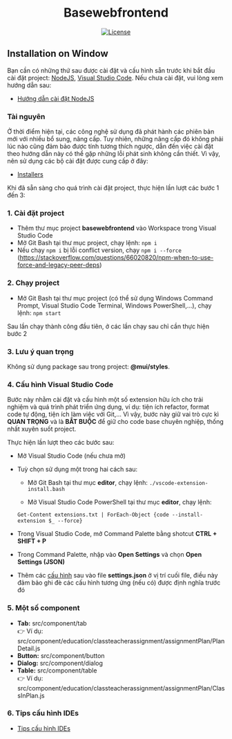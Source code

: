 <h1 align="center">Basewebfrontend</h1>

<div align="center">

[![License](https://img.shields.io/badge/License-BSD%203--Clause-blue.svg)](https://opensource.org/licenses/BSD-3-Clause)

</div>

## Installation on Window

Bạn cần có những thứ sau được cài đặt và cấu hình sẵn trước khi bắt đầu cài đặt project: [NodeJS](https://nodejs.org/en/), [Visual Studio Code](https://code.visualstudio.com/). Nếu chưa cài đặt, vui lòng xem hướng dẫn sau:

- [Hướng dẫn cài đặt NodeJS]()

### Tài nguyên

Ở thời điểm hiện tại, các công nghệ sử dụng đã phát hành các phiên bản mới với nhiều bổ sung, nâng cấp. Tuy nhiên, những nâng cấp đó không phải lúc nào cũng đảm bảo được tính
tương thích ngược, dẫn đến việc cài đặt theo hướng dẫn này có thể gặp những lỗi phát sinh không cần thiết. Vì vậy, nên sử dụng các bộ cài đặt được cung cấp ở đây:

- [Installers](https://drive.google.com/drive/folders/1r4VCwCz2JZGg9-LxQFPNw1aTZJl9gYp3?usp=sharing)

Khi đã sẵn sàng cho quá trình cài đặt project, thực hiện lần lượt các bước 1 đến 3:

### 1. Cài đặt project

- Thêm thư mục project <b>basewebfrontend</b> vào Workspace trong Visual Studio Code
- Mở Git Bash tại thư mục project, chạy lệnh: `npm i`
- Nếu chạy `npm i` bị lỗi conflict version, chạy `npm i --force` (https://stackoverflow.com/questions/66020820/npm-when-to-use-force-and-legacy-peer-deps)

### 2. Chạy project

- Mở Git Bash tại thư mục project (có thể sử dụng Windows Command Prompt, Visual Studio Code Terminal, Windows PowerShell,...), chạy lệnh: `npm start`

Sau lần chạy thành công đầu tiên, ở các lần chạy sau chỉ cần thực hiện bước 2

### 3. Lưu ý quan trọng

Không sử dụng package sau trong project: <b>@mui/styles</b>.

### 4. Cấu hình Visual Studio Code

Bước này nhằm cài đặt và cấu hình một số extension hữu ích cho trải nghiệm và quá trình phát triển ứng dụng, ví dụ: tiện ích refactor, format code tự động, tiện ích làm việc với Git,... Vì vậy, bước này giữ vai trò cực kì <b>QUAN TRỌNG</b> và là <b>BẮT BUỘC</b> để giữ cho code base chuyên nghiệp, thống nhất xuyên suốt project.

Thực hiện lần lượt theo các bước sau:

- Mở Visual Studio Code (nếu chưa mở)
- Tuỳ chọn sử dụng một trong hai cách sau:

  - Mở Git Bash tại thư mục <b>editor</b>, chạy lệnh: `./vscode-extension-install.bash`

  - Mở Visual Studio Code PowerShell tại thư mục <b>editor</b>, chạy lệnh:

  ```
  Get-Content extensions.txt | ForEach-Object {code --install-extension $_ --force}
  ```

- Trong Visual Studio Code, mở Command Palette bằng shotcut <b>CTRL + SHIFT + P</b>
- Trong Command Palette, nhập vào <b>Open Settings</b> và chọn <b>Open Settings (JSON)</b>
- Thêm các [cấu hình](https://drive.google.com/file/d/1QMVt9ZhpRbvikHA05sTEp4tg9ehwklCt/view?usp=sharing) sau vào file <b>settings.json</b> ở vị trí cuối file, điều này đảm bảo
  ghi đè các cấu hình tương ứng (nếu có) được định nghĩa trước đó

### 5. Một số component

- <b>Tab:</b> src/component/tab <br/>
  👉 Ví dụ: src/component/education/classteacherassignment/assignmentPlan/PlanDetail.js
- <b>Button:</b> src/component/button
- <b>Dialog:</b> src/component/dialog
- <b>Table:</b> src/component/table <br/>
  👉 Ví dụ: src/component/education/classteacherassignment/assignmentPlan/ClassInPlan.js

### 6. Tips cấu hình IDEs

- [Tips cấu hình IDEs](https://drive.google.com/file/d/1fKf7MTXCSlk1VpL6iACoHWCvqeE6Ldgc/view?usp=sharing)

